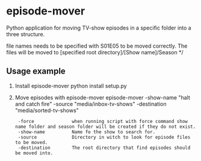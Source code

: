 # episode-mover

Python application for moving TV-show episodes in a specific folder into a three structure.

file names needs to be specified with S01E05 to be moved correctly. The files will be moved to [specified root directory]/[Show name]/Season */


## Usage example

1. Install episode-mover
    python install setup.py

2. Move episodes with episode-mover
    episode-mover -show-name "halt and catch fire" -source "media/inbox-tv-shows" -destination "media/sorted-tv-shows"

        -force              when running script with force command show name folder and season folder will be created if they do not exist.
        -show-name          Name fo the show to search for.
        -source             Directory in witch to look for episode files to be moved.
        -destination        The root directory that find episodes should be moved into.